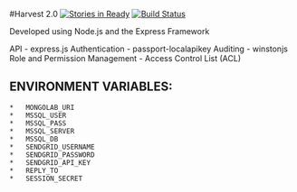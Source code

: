 #Harvest 2.0
[![Stories in Ready](https://badge.waffle.io/slashroots/harvest-v2.svg?label=ready&title=Ready)](http://waffle.io/slashroots/harvest-v2) [![Build Status](https://travis-ci.org/slashroots/harvest-v2.svg?branch=master)](https://travis-ci.org/slashroots/harvest-v2)

Developed using Node.js and the Express Framework

API - express.js
Authentication - passport-localapikey
Auditing - winstonjs
Role and Permission Management - Access Control List (ACL)

## ENVIRONMENT VARIABLES:
    *   MONGOLAB_URI
    *   MSSQL_USER
    *   MSSQL_PASS
    *   MSSQL_SERVER
    *   MSSQL_DB
    *   SENDGRID_USERNAME
    *   SENDGRID_PASSWORD
    *   SENDGRID_API_KEY
    *   REPLY_TO
    *   SESSION_SECRET
